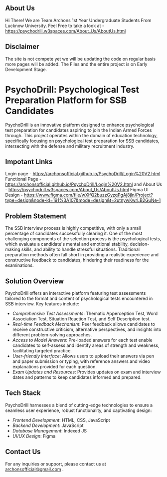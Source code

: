 ## About Us
Hi There! We are Team Archons 1st Year Undergraduate Students From Lucknow University.
Feel Free to take a look at - https://psychodrill.w3spaces.com/About_Us/AboutUs.html

## Disclaimer

The site is not compete yet we will be updating the code on regular basis more pages will be added.
The Files and the entire project is on Early Development Stage.


# PsychoDrill: Psychological Test Preparation Platform for SSB Candidates

PsychoDrill is an innovative platform designed to enhance psychological test preparation for candidates aspiring to join the Indian Armed Forces through. This project operates within the domain of education technology, specifically focusing on psychological test preparation for SSB candidates, intersecting with the defense and military recruitment industry.


## Impotant Links

Login page - https://archonsofficial.github.io/PsychoDrill/Login%20V2.html
Functional Page - https://archonsofficial.github.io/PsychoDrill/Login%20V2.html and 
About Us - https://psychodrill.w3spaces.com/About_Us/AboutUs.html
Figma UI Design - https://www.figma.com/file/wXlfQ2buzzGyzqPgAj8jln/Project?type=design&node-id=191%3A107&mode=design&t=2utnywKwrLB2GuNe-1


## Problem Statement

The SSB interview process is highly competitive, with only a small percentage of candidates successfully clearing it. One of the most challenging components of the selection process is the psychological tests, which evaluate a candidate's mental and emotional stability, decision-making skills, and ability to handle stressful situations. Traditional preparation methods often fall short in providing a realistic experience and constructive feedback to candidates, hindering their readiness for the examinations.

## Solution Overview

PsychoDrill offers an interactive platform featuring test assessments tailored to the format and content of psychological tests encountered in SSB interview. Key features include:

- *Comprehensive Test Assessments*:  Thematic Apperception Test, Word Association Test, Situation Reaction Test, and Self Description test.
- *Real-time Feedback Mechanism*: Peer feedback allows candidates to receive constructive criticism, alternative perspectives, and insights into different problem-solving approaches.
- *Access to Model Answers*: Pre-loaded answers for each test enable candidates to self-assess and identify areas of strength and weakness, facilitating targeted practice.
- *User-friendly Interface*: Allows users to upload their answers via pen and paper submission or typing, with reference answers and video explanations provided for each question.
- *Exam Updates and Resources*: Provides updates on exam and interview dates and patterns to keep candidates informed and prepared.

## Tech Stack

PsychoDrill harnesses a blend of cutting-edge technologies to ensure a seamless user experience, robust functionality, and captivating design:

- *Frontend Development*: HTML, CSS, JavaScript
- *Backend Development*: JavaScript
- *Database Management*: Indexed JS
- *UI/UX Design*: Figma




## Contact Us

For any inquiries or support, please contact us at archonsofficial@gmail.com .
